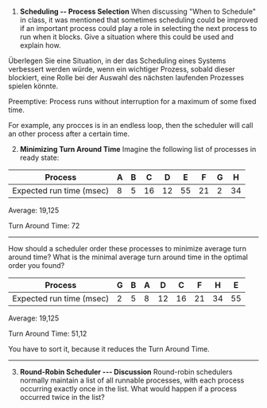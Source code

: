 

1. **Scheduling -- Process Selection**
When discussing "When to Schedule" in class, it was mentioned that sometimes scheduling could be improved if an important process could play a role in selecting the next process to run when it blocks. Give a situation where this could be used and explain how.

Überlegen Sie eine Situation, in der das Scheduling eines Systems verbessert werden würde, wenn ein wichtiger Prozess, sobald dieser blockiert, eine Rolle bei der Auswahl des nächsten laufenden Prozesses spielen könnte.

Preemptive: Process runs without interruption for a maximum of some fixed time.

For example, any procces is in an endless loop, then the scheduler will call an other process after a certain time.

2. **Minimizing Turn Around Time**
Imagine the following list of processes in ready state:

| Process |A | B | C | D | E | F | G | H |
| --- | --- | --- | --- | --- | --- | --- | --- | --- |
Expected run time (msec) | 8 | 5 | 16 | 12 | 55 | 21 | 2 | 34

Average: 19,125

Turn Around Time: 72

---

How should a scheduler order these processes to minimize average turn around time? What is the minimal average turn around time in the optimal order you found?

| Process |G |B | A | D | C | F | H | E |
| --- | --- | --- | --- | --- | --- | --- | --- | --- |
Expected run time (msec) | 2 | 5 | 8 | 12 | 16 | 21 | 34 | 55

Average: 19,125

Turn Around Time: 51,12

You have to sort it, because it reduces the Turn Around Time.

---

3. **Round-Robin Scheduler --- Discussion**
Round-robin schedulers normally maintain a list of all runnable processes, with each process occurring exactly once in the list. What would happen if a process occurred twice in the list?
